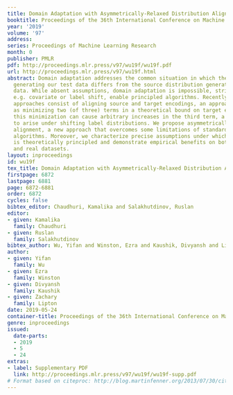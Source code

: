 ```yaml
---
title: Domain Adaptation with Asymmetrically-Relaxed Distribution Alignment
booktitle: Proceedings of the 36th International Conference on Machine Learning
year: '2019'
volume: '97'
address: 
series: Proceedings of Machine Learning Research
month: 0
publisher: PMLR
pdf: http://proceedings.mlr.press/v97/wu19f/wu19f.pdf
url: http://proceedings.mlr.press/v97/wu19f.html
abstract: Domain adaptation addresses the common situation in which the target distribution
  generating our test data differs from the source distribution generating our training
  data. While absent assumptions, domain adaptation is impossible, strict conditions,
  e.g. covariate or label shift, enable principled algorithms. Recently-proposed domain-adversarial
  approaches consist of aligning source and target encodings, an approach often motivated
  as minimizing two (of three) terms in a theoretical bound on target error. Unfortunately,
  this minimization can cause arbitrary increases in the third term, a problem guaranteed
  to arise under shifting label distributions. We propose asymmetrically-relaxed distribution
  alignment, a new approach that overcomes some limitations of standard domain-adversarial
  algorithms. Moreover, we characterize precise assumptions under which our algorithm
  is theoretically principled and demonstrate empirical benefits on both synthetic
  and real datasets.
layout: inproceedings
id: wu19f
tex_title: Domain Adaptation with Asymmetrically-Relaxed Distribution Alignment
firstpage: 6872
lastpage: 6881
page: 6872-6881
order: 6872
cycles: false
bibtex_editor: Chaudhuri, Kamalika and Salakhutdinov, Ruslan
editor:
- given: Kamalika
  family: Chaudhuri
- given: Ruslan
  family: Salakhutdinov
bibtex_author: Wu, Yifan and Winston, Ezra and Kaushik, Divyansh and Lipton, Zachary
author:
- given: Yifan
  family: Wu
- given: Ezra
  family: Winston
- given: Divyansh
  family: Kaushik
- given: Zachary
  family: Lipton
date: 2019-05-24
container-title: Proceedings of the 36th International Conference on Machine Learning
genre: inproceedings
issued:
  date-parts:
  - 2019
  - 5
  - 24
extras:
- label: Supplementary PDF
  link: http://proceedings.mlr.press/v97/wu19f/wu19f-supp.pdf
# Format based on citeproc: http://blog.martinfenner.org/2013/07/30/citeproc-yaml-for-bibliographies/
---
```

